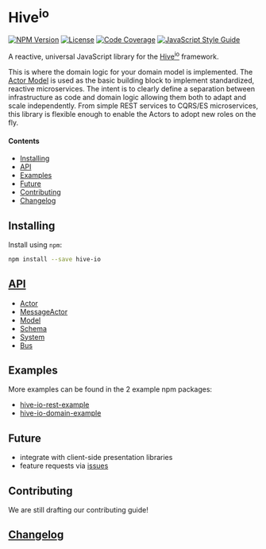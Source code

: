 # Hive<sup>io</sup>

[![NPM Version][npm-image]][npm-url]
[![License][license-image]][license-url]
[![Code Coverage][codecov-image]][codecov-url]
[![JavaScript Style Guide][style-image]][style-url]

A reactive, universal JavaScript library for the [Hive<sup>io</sup>](https://hiveframework.io) framework.

This is where the domain logic for your domain model is implemented. The [Actor Model](https://en.wikipedia.org/wiki/Actor_model) is used as the basic building block to implement standardized, reactive microservices. The intent is to clearly define a separation between infrastructure as code and domain logic allowing them both to adapt and scale independently. From simple REST services to CQRS/ES microservices, this library is flexible enough to enable the Actors to adopt new roles on the fly.

#### Contents

- [Installing](#installing)
- [API](#api)
- [Examples](#examples)
- [Future](#future)
- [Contributing](#contributing)
- [Changelog](#changelog)

## Installing

Install using `npm`:

```sh
npm install --save hive-io
```

## [API](https://fnalabs.github.io/hive-io/)

- [Actor](https://fnalabs.github.io/hive-io/Actor.html)
- [MessageActor](https://fnalabs.github.io/hive-io/MessageActor.html)
- [Model](https://fnalabs.github.io/hive-io/Model.html)
- [Schema](https://fnalabs.github.io/hive-io/Schema.html)
- [System](https://fnalabs.github.io/hive-io/System.html)
- [Bus](https://fnalabs.github.io/hive-io/Bus.html)

## Examples

More examples can be found in the 2 example npm packages:

- [hive-io-rest-example](https://www.npmjs.com/package/hive-io-rest-example)
- [hive-io-domain-example](https://www.npmjs.com/package/hive-io-domain-example)

## Future

- integrate with client-side presentation libraries
- feature requests via [issues](https://github.com/fnalabs/hive-io/issues)

## Contributing

We are still drafting our contributing guide!

## [Changelog](https://github.com/fnalabs/hive-io/releases)

[npm-image]: https://img.shields.io/npm/v/hive-io.svg
[npm-url]: https://www.npmjs.com/package/hive-io

[license-image]: https://img.shields.io/badge/License-Apache%202.0-blue.svg
[license-url]: https://github.com/fnalabs/hive-io/blob/master/packages/hive-js/LICENSE

[codecov-image]: https://codecov.io/gh/fnalabs/hive-io/branch/master/graph/badge.svg
[codecov-url]: https://codecov.io/gh/fnalabs/hive-io

[style-image]: https://img.shields.io/badge/code_style-standard-brightgreen.svg
[style-url]: https://standardjs.com
